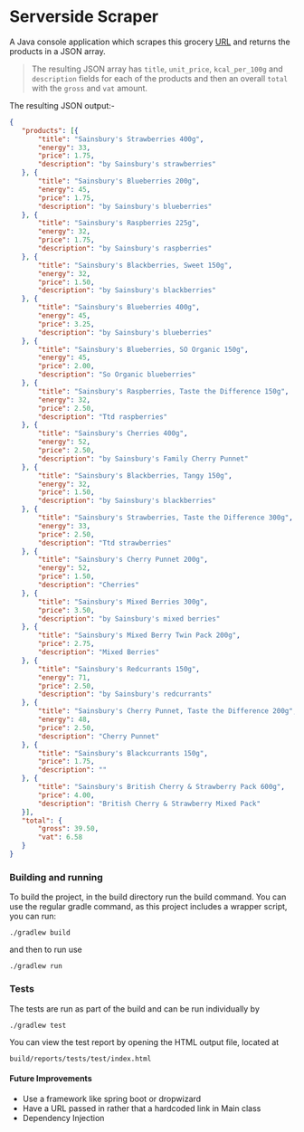 # Serverside Scraper

A Java console application which scrapes this grocery [URL](https://jsainsburyplc.github.io/serverside-test/site/www.sainsburys.co.uk/webapp/wcs/stores/servlet/gb/groceries/berries-cherries-currants6039.html) and returns the products in a JSON array.

>The resulting JSON array has `title`, `unit_price`, `kcal_per_100g` and `description` fields for each of the products and then an overall `total` with the `gross` and `vat` amount.
 
 The resulting JSON output:-
 ```json
{
    "products": [{
        "title": "Sainsbury's Strawberries 400g",
        "energy": 33,
        "price": 1.75,
        "description": "by Sainsbury's strawberries"
    }, {
        "title": "Sainsbury's Blueberries 200g",
        "energy": 45,
        "price": 1.75,
        "description": "by Sainsbury's blueberries"
    }, {
        "title": "Sainsbury's Raspberries 225g",
        "energy": 32,
        "price": 1.75,
        "description": "by Sainsbury's raspberries"
    }, {
        "title": "Sainsbury's Blackberries, Sweet 150g",
        "energy": 32,
        "price": 1.50,
        "description": "by Sainsbury's blackberries"
    }, {
        "title": "Sainsbury's Blueberries 400g",
        "energy": 45,
        "price": 3.25,
        "description": "by Sainsbury's blueberries"
    }, {
        "title": "Sainsbury's Blueberries, SO Organic 150g",
        "energy": 45,
        "price": 2.00,
        "description": "So Organic blueberries"
    }, {
        "title": "Sainsbury's Raspberries, Taste the Difference 150g",
        "energy": 32,
        "price": 2.50,
        "description": "Ttd raspberries"
    }, {
        "title": "Sainsbury's Cherries 400g",
        "energy": 52,
        "price": 2.50,
        "description": "by Sainsbury's Family Cherry Punnet"
    }, {
        "title": "Sainsbury's Blackberries, Tangy 150g",
        "energy": 32,
        "price": 1.50,
        "description": "by Sainsbury's blackberries"
    }, {
        "title": "Sainsbury's Strawberries, Taste the Difference 300g",
        "energy": 33,
        "price": 2.50,
        "description": "Ttd strawberries"
    }, {
        "title": "Sainsbury's Cherry Punnet 200g",
        "energy": 52,
        "price": 1.50,
        "description": "Cherries"
    }, {
        "title": "Sainsbury's Mixed Berries 300g",
        "price": 3.50,
        "description": "by Sainsbury's mixed berries"
    }, {
        "title": "Sainsbury's Mixed Berry Twin Pack 200g",
        "price": 2.75,
        "description": "Mixed Berries"
    }, {
        "title": "Sainsbury's Redcurrants 150g",
        "energy": 71,
        "price": 2.50,
        "description": "by Sainsbury's redcurrants"
    }, {
        "title": "Sainsbury's Cherry Punnet, Taste the Difference 200g",
        "energy": 48,
        "price": 2.50,
        "description": "Cherry Punnet"
    }, {
        "title": "Sainsbury's Blackcurrants 150g",
        "price": 1.75,
        "description": ""
    }, {
        "title": "Sainsbury's British Cherry & Strawberry Pack 600g",
        "price": 4.00,
        "description": "British Cherry & Strawberry Mixed Pack"
    }],
    "total": {
        "gross": 39.50,
        "vat": 6.58
    }
}
```

### Building and running

To build the project, in the build directory run the build command. You can use the regular gradle command, as this project includes a wrapper script, you can run:

````
./gradlew build
````
and then to run use
````
./gradlew run
````

### Tests

The tests are run as part of the build and can be run individually by 

```
./gradlew test
```

You can view the test report by opening the HTML output file, located at 
```
build/reports/tests/test/index.html
```

#### Future Improvements

* Use a framework like spring boot or dropwizard
* Have a URL passed in rather that a hardcoded link in Main class
* Dependency Injection




